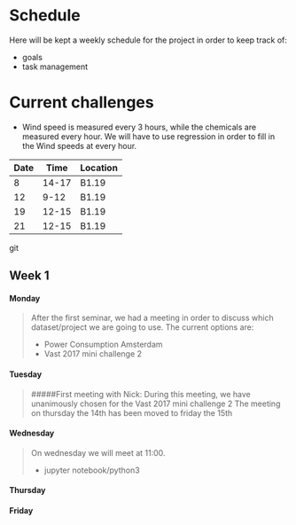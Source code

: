 
# Schedule
Here will be kept a weekly schedule for the project in order to keep track of:
- goals
- task management

# Current challenges

- Wind speed is measured every 3 hours, while the chemicals are measured every hour. We will have to use regression in order to fill in the Wind speeds at every hour.

Date | Time | Location
---- | ---- | ----
8 | 14-17 | B1.19
12 | 9-12 | B1.19
19 | 12-15 | B1.19
21 | 12-15 | B1.19
git 
## Week 1

#### Monday
> After the first seminar, we had a meeting in order to discuss which dataset/project we are going to use.
> The current options are:
>  - Power Consumption Amsterdam
>  - Vast 2017 mini challenge 2
#### Tuesday
> #####First meeting with Nick:
> During this meeting, we have unanimously chosen for the Vast 2017 mini challenge 2
> The meeting on thursday the 14th has been moved to friday the 15th
#### Wednesday
> On wednesday we will meet at 11:00.
> - jupyter notebook/python3
#### Thursday
#### Friday
